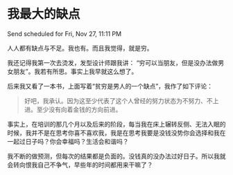 # 我最大的缺点

Send scheduled for Fri, Nov 27, 11:11 PM



人人都有缺点与不足。我也有。而且我觉得，就是穷。

我还记得我第一次去烫发，发型设计师跟我讲： “穷可以当朋友，但是没办法做男女朋友”。我若有所思。事实上我早就这么想了。

后来我又看了一本书，上面写着“贫穷是男人的一个缺点”，我作了如下评论： 

> 好吧，我承认。因为这至少代表了这个人曾经的努力状态为不努力、不上进。至少没有向着金钱的方向前进。

事实上，在培训的那几个月以及后来的阶段，每当我在床上辗转反侧、无法入眠的时候，我并不是在思考你喜不喜欢我，我是在思考我要是没钱没势你会选择和我在一起过日子吗？你会幸福吗？生活会和谐吗？

我不断的做预测，但每次的结果都是负面的。没钱真的没办法过好日子。所以我就会转向恨我自己不争气，早些年的时间都用来干嘛了？

